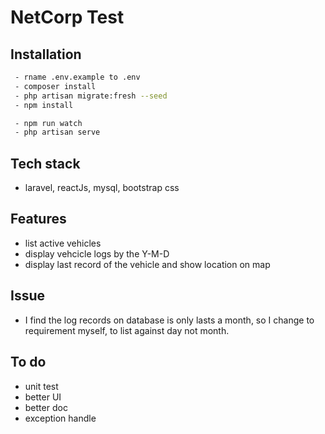 <h1>NetCorp Test</h1>

## Installation
```bash
 - rname .env.example to .env
 - composer install
 - php artisan migrate:fresh --seed
 - npm install

 - npm run watch
 - php artisan serve
```
## Tech stack

 - laravel, reactJs, mysql, bootstrap css

## Features

 - list active vehicles
 - display vehcicle logs by the Y-M-D
 - display last record of the vehicle and show location on map

## Issue

 - I find the log records on database is only lasts a month, so I change to requirement myself, to list against day not month.

## To do

 - unit test
 - better UI
 - better doc
 - exception handle